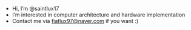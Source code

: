 - Hi, I’m @saintlux17
- I’m interested in computer architecture and hardware implementation
- Contact me via fiatlux97@naver.com if you want :)

<!---
saintlux17/saintlux17 is a ✨ special ✨ repository because its `README.md` (this file) appears on your GitHub profile.
You can click the Preview link to take a look at your changes.
--->
